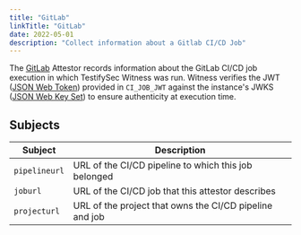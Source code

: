 ```yaml
---
title: "GitLab"
linkTitle: "GitLab"
date: 2022-05-01
description: "Collect information about a Gitlab CI/CD Job"
---
```


The [GitLab](https://about.gitlab.com/) Attestor records information about the GitLab CI/CD job execution in which
TestifySec Witness was run. Witness verifies the JWT ([JSON Web Token](https://en.wikipedia.org/wiki/JSON_Web_Token)) provided in `CI_JOB_JWT` against the
instance's JWKS ([JSON Web Key Set](https://auth0.com/docs/secure/tokens/json-web-tokens/json-web-key-sets)) to ensure authenticity at execution time.

## Subjects

| Subject | Description |
| ------- | ----------- |
| `pipelineurl` | URL of the CI/CD pipeline to which this job belonged  |
| `joburl` | URL of the CI/CD job that this attestor describes |
| `projecturl` | URL of the project that owns the CI/CD pipeline and job |
